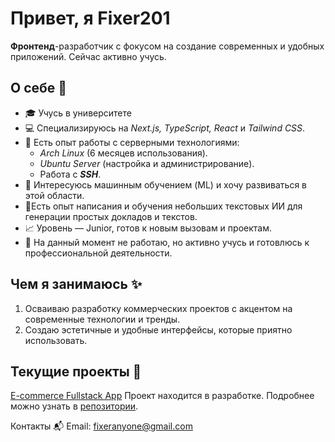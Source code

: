 # Привет, я Fixer201

**Фронтенд**-разработчик с фокусом на создание современных и удобных приложений. Сейчас активно учусь.
## О себе 🚀
- 🎓 Учусь в университете
- 💻 Специализируюсь на *Next.js, TypeScript, React* и *Tailwind CSS*.
- 🔧 Есть опыт работы с серверными технологиями:
	- *Arch Linux* (6 месяцев использования).
	- *Ubuntu Server* (настройка и администрирование).
	- Работа с ***SSH***.
- 🤖 Интересуюсь машинным обучением (ML) и хочу развиваться в этой области.
- 📝Есть опыт написания и обучения небольших текстовых ИИ для генерации простых докладов и текстов.
- 📈 Уровень — Junior, готов к новым вызовам и проектам.
- 🏢 На данный момент не работаю, но активно учусь и готовлюсь к профессиональной деятельности.

## Чем я занимаюсь ✨
1. Осваиваю разработку коммерческих проектов с акцентом на современные технологии и тренды.
2. Создаю эстетичные и удобные интерфейсы, которые приятно использовать.

## Текущие проекты 📂
[E-commerce Fullstack App](https://github.com/Fixer201/ecommerse-fullstack-app)
Проект находится в разработке. Подробнее можно узнать в [репозитории](https://github.com/Fixer201/ecommerse-fullstack-app).

Контакты 📬
    Email: fixeranyone@gmail.com
